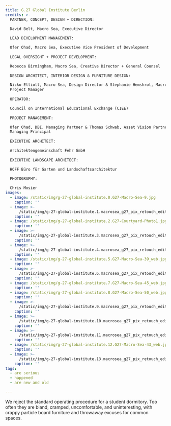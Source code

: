 ```yaml
---
title: G.27 Global Institute Berlin
credits: >-
  PARTNER, CONCEPT, DESIGN + DIRECTION:  

  David Belt, Macro Sea, Executive Director  
    
  LEAD DEVELOPMENT MANAGEMENT:  

  Ofer Ohad, Macro Sea, Executive Vice President of Development  
    
  LEGAL OVERSIGHT + PROJECT DEVELOPMENT:  

  Rebecca Birmingham, Macro Sea, Creative Director + General Counsel  
    
  DESIGN ARCHITECT, INTERIOR DESIGN & FURNITURE DESIGN:  

  Nicko Elliott, Macro Sea, Design Director & Stephanie Hemshrot, Macro Sea,
  Project Manager  
    
  OPERATOR:  

  Council on International Educational Exchange (CIEE)  
    
  PROJECT MANAGEMENT:  

  Ofer Ohad, DBI, Managing Partner & Thomas Schwab, Asset Vision Partner,
  Managing Principal  
    
  EXECUTIVE ARCHITECT:  

  Architektengemeinschaft Fehr GmbH  
    
  EXECUTIVE LANDSCAPE ARCHITECT:  

  HOFF Büro für Garten und Landschaftsarchitektur  
    
  PHOTOGRAPHY:  

  Chris Mosier
images:
  - image: /static/img/g-27-global-institute.0.G27-Macro-Sea-9.jpg
    caption: ''
  - image: >-
      /static/img/g-27-global-institute.1.macrosea_g27_pix_retouch_edit_cwmosier-8-of-38.jpg
    caption: ''
  - image: /static/img/g-27-global-institute.2.G27-Courtyard-Photo1.jpg
    caption: ''
  - image: >-
      /static/img/g-27-global-institute.3.macrosea_g27_pix_retouch_edit_cwmosier-22-of-38-website-test.jpg
    caption: ''
  - image: >-
      /static/img/g-27-global-institute.4.macrosea_g27_pix_retouch_edit_cwmosier-19-of-38-website-test.jpg
    caption: ''
  - image: /static/img/g-27-global-institute.5.G27-Macro-Sea-39_web.jpg
    caption: ''
  - image: >-
      /static/img/g-27-global-institute.6.macrosea_g27_pix_retouch_edit_cwmosier-11-of-38-website-test.jpg
    caption: ''
  - image: /static/img/g-27-global-institute.7.G27-Macro-Sea-45_web.jpg
    caption: ''
  - image: /static/img/g-27-global-institute.8.G27-Macro-Sea-50_web.jpg
    caption: ''
  - image: >-
      /static/img/g-27-global-institute.9.macrosea_g27_pix_retouch_edit_cwmosier-16-of-38-website-test.jpg
    caption: ''
  - image: >-
      /static/img/g-27-global-institute.10.macrosea_g27_pix_retouch_edit_cwmosier-33-of-38-website-test.jpg
    caption: ''
  - image: >-
      /static/img/g-27-global-institute.11.macrosea_g27_pix_retouch_edit_cwmosier-30-of-38-website-test.jpg
    caption: ''
  - image: /static/img/g-27-global-institute.12.G27-Macro-Sea-43_web.jpg
    caption: ''
  - image: >-
      /static/img/g-27-global-institute.13.macrosea_g27_pix_retouch_edit_cwmosier-31-of-38-website-test.jpg
    caption: ''
tags:
  - are serious
  - happened
  - are new and old

---
```

We reject the standard operating procedure for a student dormitory. Too often they are bland, cramped, uncomfortable, and uninteresting, with crappy particle board furniture and throwaway excuses for common spaces.
